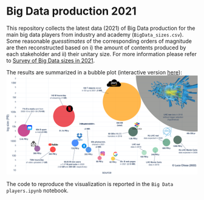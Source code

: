 # Big Data production 2021
This repository collects the latest data (2021) of Big Data production for the main big data players from industry and academy (`BigData_sizes.csv`).  
Some reasonable *guesstimates* of the corresponding orders of magnitude are then reconstructed based on i) the amount of contents produced by each stakeholder and ii) their unitary size. For more information please refer to [Survey of Big Data sizes in 2021](https://arxiv.org/abs/2202.07659).

The results are summarized in a bubble plot (interactive version [here](https://clissa.github.io/BigData2021/BigData2021.html)):
![Big Data sizes 2021](BigData2021.svg)

The code to reproduce the visualization is reported in the `Big Data players.ipynb` notebook.
